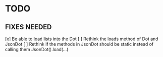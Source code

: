 # TODO

## FIXES NEEDED
[x] Be able to load lists into the Dot
[ ] Rethink the loads method of Dot and JsonDot
[ ] Rethink if the methods in JsonDot should be static instead of calling them JsonDot().load(...)

